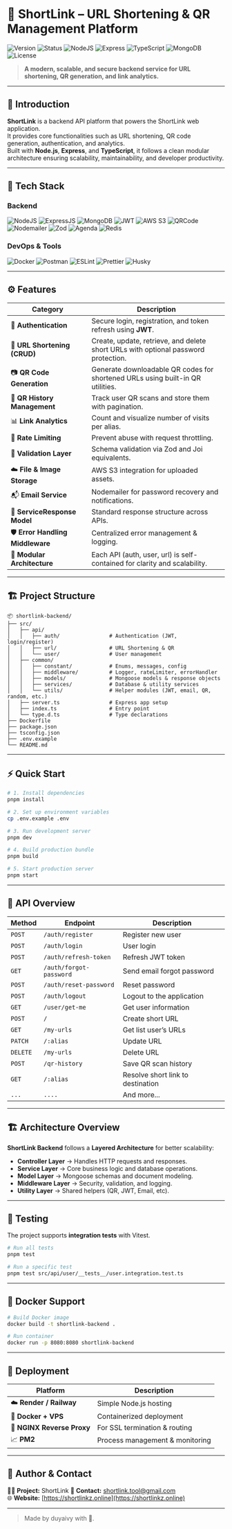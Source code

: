 # 🔗 ShortLink – URL Shortening & QR Management Platform

![Version](https://img.shields.io/badge/version-1.0.0-blue.svg)
![Status](https://img.shields.io/badge/status-active-success.svg)
![NodeJS](https://img.shields.io/badge/Node.js-18%2B-green.svg)
![Express](https://img.shields.io/badge/ExpressJS-4.x-lightgrey.svg)
![TypeScript](https://img.shields.io/badge/TypeScript-5.0-blue.svg)
![MongoDB](https://img.shields.io/badge/MongoDB-4%2B-brightgreen.svg)
![License](https://img.shields.io/badge/License-MIT-yellow.svg)

> **A modern, scalable, and secure backend service for URL shortening, QR generation, and link analytics.**

---

## 🌟 Introduction

**ShortLink** is a backend API platform that powers the ShortLink web application.  
It provides core functionalities such as URL shortening, QR code generation, authentication, and analytics.  
Built with **Node.js**, **Express**, and **TypeScript**, it follows a clean modular architecture ensuring scalability, maintainability, and developer productivity.

---

## 🧠 Tech Stack

### **Backend**

![NodeJS](https://img.shields.io/badge/Node.js-339933?style=flat-square&logo=node.js&logoColor=white)
![ExpressJS](https://img.shields.io/badge/ExpressJS-000000?style=flat-square&logo=express&logoColor=white)
![MongoDB](https://img.shields.io/badge/MongoDB-47A248?style=flat-square&logo=mongodb&logoColor=white)
![JWT](https://img.shields.io/badge/JWT-000000?style=flat-square&logo=jsonwebtokens&logoColor=white)
![AWS S3](https://img.shields.io/badge/AWS%20S3-FF9900?style=flat-square&logo=amazonaws&logoColor=white)
![QRCode](https://img.shields.io/badge/QR--Code-000000?style=flat-square)
![Nodemailer](https://img.shields.io/badge/Nodemailer-0078D4?style=flat-square&logo=gmail&logoColor=white)
![Zod](https://img.shields.io/badge/Zod-5E81AC?style=flat-square)
![Agenda](https://img.shields.io/badge/Agenda-Scheduler-blue?style=flat-square)
![Redis](https://img.shields.io/badge/Redis-DC382D?style=flat-square&logo=redis&logoColor=white)

### **DevOps & Tools**

![Docker](https://img.shields.io/badge/Docker-2496ED?style=flat-square&logo=docker&logoColor=white)
![Postman](https://img.shields.io/badge/Postman-FF6C37?style=flat-square&logo=postman&logoColor=white)
![ESLint](https://img.shields.io/badge/ESLint-4B32C3?style=flat-square&logo=eslint&logoColor=white)
![Prettier](https://img.shields.io/badge/Prettier-F7B93E?style=flat-square&logo=prettier&logoColor=black)
![Husky](https://img.shields.io/badge/Husky-git%20hooks-red?style=flat-square)

---

## ⚙️ Features

| Category                         | Description                                                                        |
| -------------------------------- | ---------------------------------------------------------------------------------- |
| 🔐 **Authentication**            | Secure login, registration, and token refresh using **JWT**.                       |
| 🔗 **URL Shortening (CRUD)**     | Create, update, retrieve, and delete short URLs with optional password protection. |
| 📷 **QR Code Generation**        | Generate downloadable QR codes for shortened URLs using built-in QR utilities.     |
| 🧾 **QR History Management**     | Track user QR scans and store them with pagination.                                |
| 📊 **Link Analytics**            | Count and visualize number of visits per alias.                                    |
| 🧠 **Rate Limiting**             | Prevent abuse with request throttling.                                             |
| 🧰 **Validation Layer**          | Schema validation via Zod and Joi equivalents.                                     |
| ☁️ **File & Image Storage**      | AWS S3 integration for uploaded assets.                                            |
| 📬 **Email Service**             | Nodemailer for password recovery and notifications.                                |
| 🧱 **ServiceResponse Model**     | Standard response structure across APIs.                                           |
| 🛡️ **Error Handling Middleware** | Centralized error management & logging.                                            |
| 🧩 **Modular Architecture**      | Each API (auth, user, url) is self-contained for clarity and scalability.          |

---

## 🏗️ Project Structure

```
📦 shortlink-backend/
├── src/
│   ├── api/
│   │   ├── auth/                # Authentication (JWT, login/register)
│   │   ├── url/                 # URL Shortening & QR
│   │   └── user/                # User management
│   ├── common/
│   │   ├── constant/            # Enums, messages, config
│   │   ├── middleware/          # Logger, rateLimiter, errorHandler
│   │   ├── models/              # Mongoose models & response objects
│   │   ├── services/            # Database & utility services
│   │   └── utils/               # Helper modules (JWT, email, QR, random, etc.)
│   ├── server.ts                # Express app setup
│   ├── index.ts                 # Entry point
│   └── type.d.ts                # Type declarations
├── Dockerfile
├── package.json
├── tsconfig.json
├── .env.example
└── README.md
```

---

## ⚡ Quick Start

```bash
# 1. Install dependencies
pnpm install

# 2. Set up environment variables
cp .env.example .env

# 3. Run development server
pnpm dev

# 4. Build production bundle
pnpm build

# 5. Start production server
pnpm start
```

---

## 🧩 API Overview

| Method   | Endpoint                | Description                       |
| -------- | ----------------------- | --------------------------------- |
| `POST`   | `/auth/register`        | Register new user                 |
| `POST`   | `/auth/login`           | User login                        |
| `POST`   | `/auth/refresh-token`   | Refresh JWT token                 |
| `GET`    | `/auth/forgot-password` | Send email forgot password        |
| `POST`   | `/auth/reset-password`  | Reset password                    |
| `POST`   | `/auth/logout`          | Logout to the application         |
| `GET`    | `/user/get-me`          | Get user information              |
| `POST`   | `/`                     | Create short URL                  |
| `GET`    | `/my-urls`              | Get list user’s URLs              |
| `PATCH`  | `/:alias`               | Update URL                        |
| `DELETE` | `/my-urls`              | Delete URL                        |
| `POST`   | `/qr-history`           | Save QR scan history              |
| `GET`    | `/:alias`               | Resolve short link to destination |
| `...`    | `....`                  | And more...                       |

---

## 🏗️ Architecture Overview

**ShortLink Backend** follows a **Layered Architecture** for better scalability:

- **Controller Layer** → Handles HTTP requests and responses.
- **Service Layer** → Core business logic and database operations.
- **Model Layer** → Mongoose schemas and document modeling.
- **Middleware Layer** → Security, validation, and logging.
- **Utility Layer** → Shared helpers (QR, JWT, Email, etc).

---

## 🧪 Testing

The project supports **integration tests** with Vitest.

```bash
# Run all tests
pnpm test

# Run a specific test
pnpm test src/api/user/__tests__/user.integration.test.ts
```

---

## 🐳 Docker Support

```bash
# Build Docker image
docker build -t shortlink-backend .

# Run container
docker run -p 8080:8080 shortlink-backend
```

---

## 🚀 Deployment

| Platform                   | Description                     |
| -------------------------- | ------------------------------- |
| ☁️ **Render / Railway**    | Simple Node.js hosting          |
| 🐳 **Docker + VPS**        | Containerized deployment        |
| 🔐 **NGINX Reverse Proxy** | For SSL termination & routing   |
| 📈 **PM2**                 | Process management & monitoring |

---

## 💎 Author & Contact

👨‍💻 **Project:** ShortLink
📧 **Contact:** shortlink.tool@gmail.com  
🌐 **Website:** [https://shortlinkz.online](https://shortlinkz.online)

---

> Made by duyaivy with 💖.
